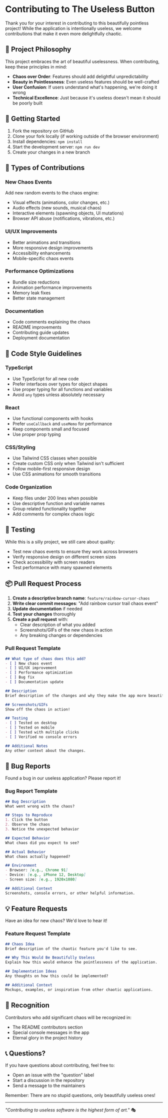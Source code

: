 # Contributing to The Useless Button

Thank you for your interest in contributing to this beautifully pointless project! While the application is intentionally useless, we welcome contributions that make it even more delightfully chaotic.

## 🎯 Project Philosophy

This project embraces the art of beautiful uselessness. When contributing, keep these principles in mind:

- **Chaos over Order**: Features should add delightful unpredictability
- **Beauty in Pointlessness**: Even useless features should be well-crafted
- **User Confusion**: If users understand what's happening, we're doing it wrong
- **Technical Excellence**: Just because it's useless doesn't mean it should be poorly built

## 🚀 Getting Started

1. Fork the repository on GitHub
2. Clone your fork locally (if working outside of the browser environment)
3. Install dependencies: `npm install`
4. Start the development server: `npm run dev`
5. Create your changes in a new branch

## 🎨 Types of Contributions

### New Chaos Events
Add new random events to the chaos engine:
- Visual effects (animations, color changes, etc.)
- Audio effects (new sounds, musical chaos)
- Interactive elements (spawning objects, UI mutations)
- Browser API abuse (notifications, vibrations, etc.)

### UI/UX Improvements
- Better animations and transitions
- More responsive design improvements
- Accessibility enhancements
- Mobile-specific chaos events

### Performance Optimizations
- Bundle size reductions
- Animation performance improvements
- Memory leak fixes
- Better state management

### Documentation
- Code comments explaining the chaos
- README improvements
- Contributing guide updates
- Deployment documentation

## 📝 Code Style Guidelines

### TypeScript
- Use TypeScript for all new code
- Prefer interfaces over types for object shapes
- Use proper typing for all functions and variables
- Avoid `any` types unless absolutely necessary

### React
- Use functional components with hooks
- Prefer `useCallback` and `useMemo` for performance
- Keep components small and focused
- Use proper prop typing

### CSS/Styling
- Use Tailwind CSS classes when possible
- Create custom CSS only when Tailwind isn't sufficient
- Follow mobile-first responsive design
- Use CSS animations for smooth transitions

### Code Organization
- Keep files under 200 lines when possible
- Use descriptive function and variable names
- Group related functionality together
- Add comments for complex chaos logic

## 🧪 Testing

While this is a silly project, we still care about quality:

- Test new chaos events to ensure they work across browsers
- Verify responsive design on different screen sizes
- Check accessibility with screen readers
- Test performance with many spawned elements

## 📦 Pull Request Process

1. **Create a descriptive branch name**: `feature/rainbow-cursor-chaos`
2. **Write clear commit messages**: "Add rainbow cursor trail chaos event"
3. **Update documentation** if needed
4. **Test your changes** thoroughly
5. **Create a pull request** with:
   - Clear description of what you added
   - Screenshots/GIFs of the new chaos in action
   - Any breaking changes or dependencies

### Pull Request Template

```markdown
## What type of chaos does this add?
- [ ] New chaos event
- [ ] UI/UX improvement
- [ ] Performance optimization
- [ ] Bug fix
- [ ] Documentation update

## Description
Brief description of the changes and why they make the app more beautifully useless.

## Screenshots/GIFs
Show off the chaos in action!

## Testing
- [ ] Tested on desktop
- [ ] Tested on mobile
- [ ] Tested with multiple clicks
- [ ] Verified no console errors

## Additional Notes
Any other context about the changes.
```

## 🐛 Bug Reports

Found a bug in our useless application? Please report it!

### Bug Report Template

```markdown
## Bug Description
What went wrong with the chaos?

## Steps to Reproduce
1. Click the button
2. Observe the chaos
3. Notice the unexpected behavior

## Expected Behavior
What chaos did you expect to see?

## Actual Behavior
What chaos actually happened?

## Environment
- Browser: [e.g., Chrome 91]
- Device: [e.g., iPhone 12, Desktop]
- Screen size: [e.g., 1920x1080]

## Additional Context
Screenshots, console errors, or other helpful information.
```

## 💡 Feature Requests

Have an idea for new chaos? We'd love to hear it!

### Feature Request Template

```markdown
## Chaos Idea
Brief description of the chaotic feature you'd like to see.

## Why This Would Be Beautifully Useless
Explain how this would enhance the pointlessness of the application.

## Implementation Ideas
Any thoughts on how this could be implemented?

## Additional Context
Mockups, examples, or inspiration from other chaotic applications.
```

## 🎉 Recognition

Contributors who add significant chaos will be recognized in:
- The README contributors section
- Special console messages in the app
- Eternal glory in the project history

## 📞 Questions?

If you have questions about contributing, feel free to:
- Open an issue with the "question" label
- Start a discussion in the repository
- Send a message to the maintainers

Remember: There are no stupid questions, only beautifully useless ones!

---

*"Contributing to useless software is the highest form of art."* 🎭